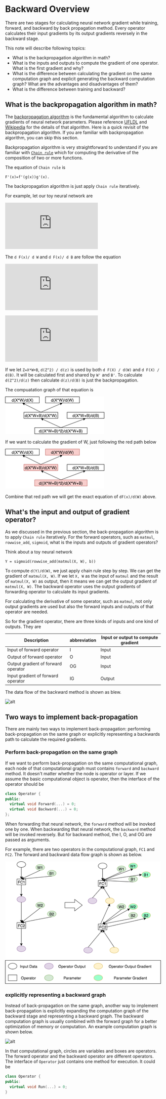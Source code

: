 # Backward Overview
There are two stages for calculating neural network gradient while training, forward, and backward by back propagation method. Every operator calculates their input gradients by its output gradients reversely in the backward stage.

This note will describe following topics:

* What is the backpropagation algorithm in math?
* What is the inputs and outputs to compute the gradient of one operator. What is the first gradient and why?
* What is the difference between calculating the gradient on the same computation graph and explicit generating the backward computation graph? What are the advantages and disadvantages of them?
* What is the difference between training and backward?


## What is the backpropagation algorithm in math?

The [backpropagation algorithm](https://en.wikipedia.org/wiki/Backpropagation) is the fundamental algorithm to calculate gradients of neural network parameters. Please reference [UFLDL](http://deeplearning.stanford.edu/wiki/index.php/UFLDL_Tutorial) and [Wikipedia](https://en.wikipedia.org/wiki/Backpropagation) for the details of that algorithm. Here is a quick revisit of the backpropagation algorithm. If you are familiar with backpropagation algorithm, you can skip this section.

Backpropagation algorithm is very straightforward to understand if you are familiar with [`Chain rule`](https://en.wikipedia.org/wiki/Chain_rule) which for computing the derivative of the composition of two or more functions.

The equation of `Chain rule` is

```text
F'(x)=f'(g(x))g'(x).
```

The backpropagation algorithm is just apply `Chain rule` iteratively. 

For example, let our toy neural network are

![alt](https://latex.codecogs.com/gif.latex?F%28X%3B%20W%2C%20B%29%20%3D%20%28X*W%20&plus;%20B%29%5E2)

The `d F(x)/ d W` and `d F(x)/ d B` are follow the equation

![alt](https://latex.codecogs.com/gif.latex?%5Cfrac%7Bd%20F%28x%29%7D%7Bd%28W%29%7D%20%3D%20%5Cfrac%7Bd%28%28X*W&plus;B%29%5E2%29%7D%7Bd%28X*W&plus;B%29%7D%20%5Ccdot%20%5Cfrac%7Bd%28X*W&plus;B%29%7D%7Bd%28X*W%29%7D%20%5Ccdot%20%5Cfrac%7Bd%28X*W%29%7D%7Bd%28W%29%7D)

![alt](https://latex.codecogs.com/gif.latex?%5Cfrac%7Bd%20F%28x%29%7D%7Bd%28B%29%7D%20%3D%20%5Cfrac%7Bd%28%28X*W&plus;B%29%5E2%29%7D%7Bd%28X*W&plus;B%29%7D%20%5Ccdot%20%5Cfrac%7Bd%28X*W&plus;B%29%7D%7Bd%28B%29%7D)


If we let `Z=X*W+B`, `d(Z^2) / d(z)` is used by both `d F(X) / d(W)` and `d F(X) / d(B)`. It will be calculated first and shared by `W'` and `B'`.  To calculate `d(Z^2)/d(z)` then calculate `d(z)/d(B)` is just the backpropagation.

The compuatation graph of that equation is

![alt](./pic/backprop.png)

If we want to calculate the gradient of W, just following the red path below

![alt](./pic/backprop_red_path.png)

Combine that red path we will get the exact equation of `dF(x)/d(W)` above.

## What's the input and output of gradient operator?

As we discussed in the previous section, the back-propagation algorithm is to apply `Chain rule` iteratively. For the forward operators, such as `matmul`, `rowwise_add`, `sigmoid`, what is the inputs and outputs of gradient operators?

Think about a toy neural network

```
Y = sigmoid(rowwise_add(matmul(X, W), b))
```
To compute `d(Y)/d(W)`, we just apply chain rule step by step. We can get the gradient of `matmul(X, W)`. If we let `X, W` as the input of `matmul` and the result of `matmul(X, W)` as output, then it means we can get the output gradient of `matmul(X, W)`. The backward operator uses the output gradients of forwarding operator to calculate its input gradients.

For calculating the derivative of some operator, such as `matmul`, not only output gradients are used but also the forward inputs and outputs of that operator are needed.

So for the gradient operator, there are three kinds of inputs and one kind of outputs. They are

| Description | abbreviation | Input or output to compute gradient |
| --- | --- | --- |
| Input of forward operator | I | Input |
| Output of forward operator | O | Input |
| Output gradient of forward operator | OG | Input |
| Input gradient of forward operator | IG | Output |

The data flow of the backward method is shown as blew.

![alt](http://api.paddlepaddle.org/graphviz?dot=https://gist.githubusercontent.com/reyoung/d7cf706a188b734f3cc82db8f7298b93/raw/5e2b56861e0a905caa996ee9c1ba8ee0feded026/backward_ig_og.dot)

## Two ways to implement back-propagation

There are mainly two ways to implement back-propagation: performing back-propagation on the same graph or explicitly representing a backwards path to calculate the required gradients.


### Perform back-propagation on the same graph

If we want to perform back-propagation on the same computational graph, each node of that computational graph must contains `forward` and `backward` method. It doesn't matter whether the node is operator or layer. If we assume the basic computational object is operator, then the interface of the operator should be

```cpp
class Operator {
public:
  virtual void Forward(...) = 0;
  virtual void Backward(...) = 0;
};
```

When forwarding that neural network, the `forward` method will be inovked one by one. When backwarding that neural network, the `backward` method will be invoked reversely. But for backward method, the I, O, and OG are passed as arguments. 

For example, there are two operators in the computational graph, `FC1` and `FC2`. The forward and backward data flow graph is shown as below.

![alt](./pic/backward_on_same_graph.png)

### explicitly representing a backward graph

Instead of back-propagation on the same graph, another way to implement back-propagation is explicitly expanding the computation graph of the backward stage and representing a backward graph. The backward computation graph is usually combined with the forward graph for a better optimization of memory or computation. An example computation graph is shown below.

![alt](http://api.paddlepaddle.org/graphviz?dot=https://gist.githubusercontent.com/reyoung/d7cf706a188b734f3cc82db8f7298b93/raw/763cc0a77c6ffc0fad40c3de270df67ff66675f0/backward_in_whole_graph.dot)

In that computational graph, circles are variables and boxes are operators. The forward operator and the backward operator are different operators. The interface of `Operator` just contains one method for execution. It could be

```cpp
class Operator {
public:
  virtual void Run(...) = 0;
}
```
